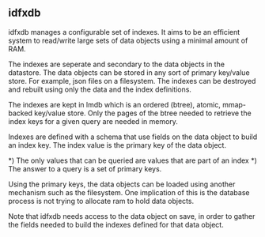 ## idfxdb
idfxdb manages a configurable set of indexes. It aims to be an efficient
system to read/write large sets of data objects using a minimal amount of RAM. 

The indexes are seperate and secondary to the data objects in the datastore. The
data objects can be stored in any sort of primary key/value store. For example,
json files on a filesystem. The indexes can be destroyed and rebuilt
using only the data and the index definitions. 

The indexes are kept in lmdb which is an ordered (btree), atomic, mmap-backed
key/value store. Only the pages of the btree needed to retrieve the
index keys for a given query are needed in memory. 

Indexes are defined with a schema that use fields on the data object to build
an index key. The index value is the primary key of the data object. 

*) The only values that can be queried are values that are part of an index 
*) The answer to a query is a set of primary keys. 

Using the primary keys, the data objects can be loaded using another 
mechanism such as the filesystem. 
One implication of this is the database process is not trying to allocate
ram to hold data objects.

Note that idfxdb needs access to
the data object on save, in order to gather the fields needed to build 
the indexes defined for that data object.

